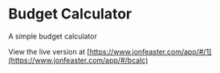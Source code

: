 # Budget Calculator

A simple budget calculator

View the live version at [https://www.jonfeaster.com/app/#/1](https://www.jonfeaster.com/app/#/bcalc)
